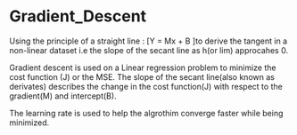 # Gradient_Descent

Using the principle of a straight line : [Y = Mx + B ]to derive the tangent in a non-linear dataset i.e the slope of the secant line as h(or lim) approcahes 0.

Gradient descent is used on a Linear regression problem to minimize the cost function (J) or the MSE. The slope of the secant line(also known as derivates) describes the change in the cost function(J) with respect to the gradient(M) and intercept(B).

The learning rate is used to help the algrothim converge faster while being minimized.
